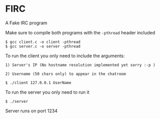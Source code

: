 # FIRC
A Fake IRC program

Make sure to compile both programs with the `-pthread` header included
```
$ gcc client.c -o client -pthread 
$ gcc server.c -o server -pthread
```

To run the client you only need to include the arguments:

	1) Server's IP (No hostname resolution implemented yet sorry :-p )
	
	2) Username (50 chars only) to appear in the chatroom
	
```
$ ./client 127.0.0.1 UserName
```

To run the server you only need to run it

```
$ ./server
```

Server runs on port 1234

